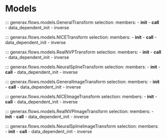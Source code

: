 # Models

::: generax.flows.models.GeneralTransform
    selection:
        members:
            - __init__
            - __call__
            - data_dependent_init
            - inverse

::: generax.flows.models.NICETransform
    selection:
        members:
            - __init__
            - __call__
            - data_dependent_init
            - inverse

::: generax.flows.models.RealNVPTransform
    selection:
        members:
            - __init__
            - __call__
            - data_dependent_init
            - inverse

::: generax.flows.models.NeuralSplineTransform
    selection:
        members:
            - __init__
            - __call__
            - data_dependent_init
            - inverse

::: generax.flows.models.GeneralImageTransform
    selection:
        members:
            - __init__
            - __call__
            - data_dependent_init
            - inverse

::: generax.flows.models.NICEImageTransform
    selection:
        members:
            - __init__
            - __call__
            - data_dependent_init
            - inverse

::: generax.flows.models.RealNVPImageTransform
    selection:
        members:
            - __init__
            - __call__
            - data_dependent_init
            - inverse

::: generax.flows.models.NeuralSplineImageTransform
    selection:
        members:
            - __init__
            - __call__
            - data_dependent_init
            - inverse